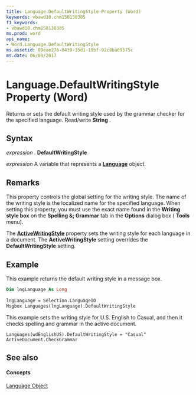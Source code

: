 ```yaml
---
title: Language.DefaultWritingStyle Property (Word)
keywords: vbawd10.chm158138385
f1_keywords:
- vbawd10.chm158138385
ms.prod: word
api_name:
- Word.Language.DefaultWritingStyle
ms.assetid: 89eae276-8439-35d1-19bf-92c8ba69575c
ms.date: 06/08/2017
---
```



# Language.DefaultWritingStyle Property (Word)

Returns or sets the default writing style used by the grammar checker for the specified language. Read/write **String** .


## Syntax

 _expression_ . **DefaultWritingStyle**

 _expression_ A variable that represents a **[Language](language-object-word.md)** object.


## Remarks

This property controls the global setting for the writing style. The name of the writing style is the localized name for the specified language. When setting this property, you must use the exact name found in the **Writing style box** on the **Spelling &; Grammar** tab in the **Options** dialog box ( **Tools** menu).

The **[ActiveWritingStyle](document-activewritingstyle-property-word.md)** property sets the writing style for each language in a document. The **ActiveWritingStyle** setting overrides the **DefaultWritingStyle** setting.


## Example

This example returns the default writing style in a message box.


```vb
Dim lngLanguage As Long 
 
lngLanguage = Selection.LanguageID 
Msgbox Languages(lngLanguage).DefaultWritingStyle
```

This example sets the writing style for U.S. English to Casual, and then it checks spelling and grammar in the active document.




```
Languages(wdEnglishUS).DefaultWritingStyle = "Casual" 
ActiveDocument.CheckGrammar
```


## See also


#### Concepts


[Language Object](language-object-word.md)

